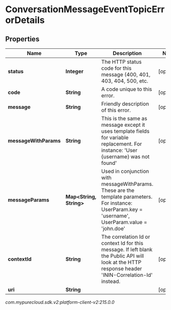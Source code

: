 # ConversationMessageEventTopicErrorDetails


## Properties

| Name | Type | Description | Notes |
| ------------ | ------------- | ------------- | ------------- |
| **status** | **Integer** | The HTTP status code for this message (400, 401, 403, 404, 500, etc. |  [optional] |
| **code** | **String** | A code unique to this error. |  [optional] |
| **message** | **String** | Friendly description of this error. |  [optional] |
| **messageWithParams** | **String** | This is the same as message except it uses template fields for variable replacement. For instance: 'User {username} was not found' |  [optional] |
| **messageParams** | **Map&lt;String, String&gt;** | Used in conjunction with messageWithParams. These are the template parameters. For instance: UserParam.key = 'username', UserParam.value = 'john.doe' |  [optional] |
| **contextId** | **String** | The correlation Id or context Id for this message. If left blank the Public API will look at the HTTP response header 'ININ-Correlation-Id' instead. |  [optional] |
| **uri** | **String** |  |  [optional] |




_com.mypurecloud.sdk.v2:platform-client-v2:215.0.0_
